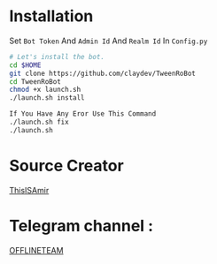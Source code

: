 # Installation

Set `Bot Token` And `Admin Id` And `Realm Id` In `Config.py`

```sh
# Let's install the bot.
cd $HOME
git clone https://github.com/claydev/TweenRoBot
cd TweenRoBot
chmod +x launch.sh
./launch.sh install

If You Have Any Eror Use This Command
./launch.sh fix
./launch.sh
```

# Source Creator

[ThisISAmir](https://telegram.me/This_is_amir)

# Telegram channel :

[OFFLINETEAM](https://telegram.me/offlineteam)
